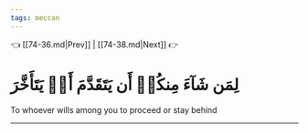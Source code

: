 ```yaml
---
tags: meccan
---
```


👈 [[74-36.md|Prev]] | [[74-38.md|Next]] 👉

# لِمَن شَآءَ مِنكُمۡ أَن يَتَقَدَّمَ أَوۡ يَتَأَخَّرَ

To whoever wills among you to proceed or stay behind

---

